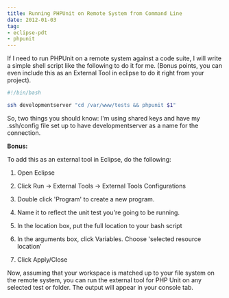 ```yaml
---
title: Running PHPUnit on Remote System from Command Line
date: 2012-01-03
tag:
- eclipse-pdt
- phpunit
---
```

If I need to run PHPUnit on a remote system against a code suite, I will write a simple shell script like the following to do it for me.  (Bonus points, you can even include this as an External Tool in eclipse to do it right from your project).

<!--more-->
    
```bash
#!/bin/bash

ssh developmentserver "cd /var/www/tests && phpunit $1"
```

So, two things you should know: I'm using shared keys and have my .ssh/config file set up to have developmentserver as a name for the connection. 

**Bonus:**

To add this as an external tool in Eclipse, do the following:

  1. Open Eclipse

  2. Click Run -> External Tools -> External Tools Configurations

  3. Double click 'Program' to create a new program.

  4. Name it to reflect the unit test you're going to be running.

  5. In the location box, put the full location to your bash script

  6. In the arguments box, click Variables. Choose 'selected resource location'

  7. Click Apply/Close

Now, assuming that your workspace is matched up to your file system on the remote system, you can run the external tool for PHP Unit on any selected test or folder.  The output will appear in your console tab.
